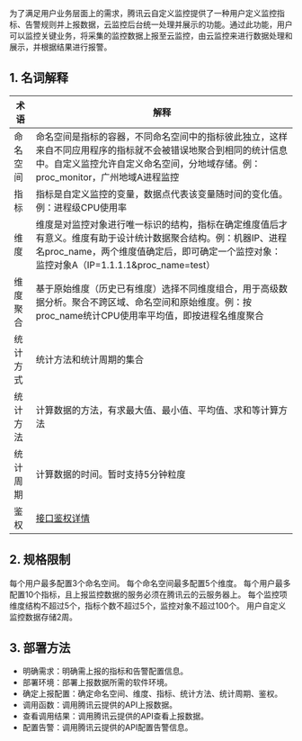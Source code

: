 为了满足用户业务层面上的需求，腾讯云自定义监控提供了一种用户定义监控指标、告警规则并上报数据，云监控后台统一处理并展示的功能。通过此功能，用户可以监控关键业务，将采集的监控数据上报至云监控，由云监控来进行数据处理和展示，并根据结果进行报警。

## 1. 名词解释

| 术语 | 解释 | 
|---------|---------|
| 命名空间 | 命名空间是指标的容器，不同命名空间中的指标彼此独立，这样来自不同应用程序的指标就不会被错误地聚合到相同的统计信息中。自定义监控允许自定义命名空间，分地域存储。例：proc_monitor，广州地域A进程监控 |
| 指标 | 指标是自定义监控的变量，数据点代表该变量随时间的变化值。例：进程级CPU使用率 |
| 维度 | 维度是对监控对象进行唯一标识的结构，指标在确定维度值后才有意义。维度有助于设计统计数据聚合结构。例：机器IP、进程名proc_name，两个维度值确定后，即可确定一个监控对象：监控对象A（IP=1.1.1.1&proc_name=test）|
| 维度聚合 | 基于原始维度（历史已有维度）选择不同维度组合，用于高级数据分析。聚合不跨区域、命名空间和原始维度。例：按 proc_name统计CPU使用率平均值，即按进程名维度聚合|
| 统计方式 | 统计方法和统计周期的集合|
| 统计方法 | 计算数据的方法，有求最大值、最小值、平均值、求和等计算方法|
| 统计周期 | 计算数据的时间。暂时支持5分钟粒度|
| 鉴权 | [接口鉴权详情](http://www.qcloud.com/doc/api/229/%E6%8E%A5%E5%8F%A3%E9%89%B4%E6%9D%83)|

## 2. 规格限制
每个用户最多配置3个命名空间。
每个命名空间最多配置5个维度。
每个用户最多配置10个指标，且上报监控数据的服务必须在腾讯云的云服务器上。
每个监控项维度结构不超过5个，指标个数不超过5个，监控对象不超过100个。
用户自定义监控数据存储2周。


## 3. 部署方法
- 明确需求：明确需上报的指标和告警配置信息。
- 部署环境：部署上报数据所需的软件环境。
- 确定上报配置：确定命名空间、维度、指标、统计方法、统计周期、鉴权。
- 调用函数：调用腾讯云提供的API上报数据。
- 查看调用结果：调用腾讯云提供的API查看上报数据。
- 配置告警：调用腾讯云提供的API配置告警信息。

